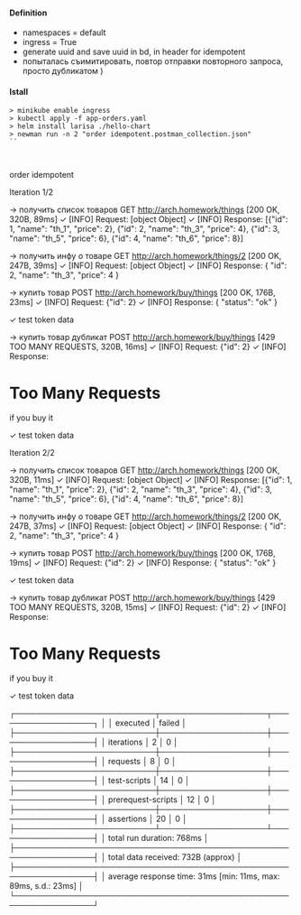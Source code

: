#### Definition

- namespaces = default
- ingress = True
- generate uuid  and  save uuid in bd,  in header for idempotent
- попыталась  съимитировать,  повтор  отправки  повторного запроса, просто  дубликатом )

#### Istall

```
> minikube enable ingress
> kubectl apply -f app-orders.yaml
> helm install larisa ./hello-chart
> newman run -n 2 "order idempotent.postman_collection.json"
``



```
order idempotent

Iteration 1/2

→ получить  список товаров
  GET http://arch.homework/things [200 OK, 320B, 89ms]
  ✓  [INFO] Request: [object Object]
  ✓  [INFO] Response: [{"id": 1, "name": "th_1", "price": 2}, {"id": 2, "name": "th_3", "price": 4}, {"id": 3, "name": "th_5", "price": 6}, {"id": 4, "name": "th_6", "price": 8}]

→ получить  инфу  о товаре
  GET http://arch.homework/things/2 [200 OK, 247B, 39ms]
  ✓  [INFO] Request: [object Object]
  ✓  [INFO] Response: {
  "id": 2, 
  "name": "th_3", 
  "price": 4
}


→ купить  товар
  POST http://arch.homework/buy/things [200 OK, 176B, 23ms]
  ✓  [INFO] Request: {"id": 2}
  ✓  [INFO] Response: {
  "status": "ok"
}

  ✓  test token data

→ купить  товар  дубликат
  POST http://arch.homework/buy/things [429 TOO MANY REQUESTS, 320B, 16ms]
  ✓  [INFO] Request: {"id": 2}
  ✓  [INFO] Response: <!DOCTYPE HTML PUBLIC "-//W3C//DTD HTML 3.2 Final//EN">
<title>429 Too Many Requests</title>
<h1>Too Many Requests</h1>
<p>if you buy it</p>

  ✓  test token data

Iteration 2/2

→ получить  список товаров
  GET http://arch.homework/things [200 OK, 320B, 11ms]
  ✓  [INFO] Request: [object Object]
  ✓  [INFO] Response: [{"id": 1, "name": "th_1", "price": 2}, {"id": 2, "name": "th_3", "price": 4}, {"id": 3, "name": "th_5", "price": 6}, {"id": 4, "name": "th_6", "price": 8}]

→ получить  инфу  о товаре
  GET http://arch.homework/things/2 [200 OK, 247B, 37ms]
  ✓  [INFO] Request: [object Object]
  ✓  [INFO] Response: {
  "id": 2, 
  "name": "th_3", 
  "price": 4
}


→ купить  товар
  POST http://arch.homework/buy/things [200 OK, 176B, 19ms]
  ✓  [INFO] Request: {"id": 2}
  ✓  [INFO] Response: {
  "status": "ok"
}

  ✓  test token data

→ купить  товар  дубликат
  POST http://arch.homework/buy/things [429 TOO MANY REQUESTS, 320B, 15ms]
  ✓  [INFO] Request: {"id": 2}
  ✓  [INFO] Response: <!DOCTYPE HTML PUBLIC "-//W3C//DTD HTML 3.2 Final//EN">
<title>429 Too Many Requests</title>
<h1>Too Many Requests</h1>
<p>if you buy it</p>

  ✓  test token data

┌─────────────────────────┬───────────────────┬──────────────────┐
│                         │          executed │           failed │
├─────────────────────────┼───────────────────┼──────────────────┤
│              iterations │                 2 │                0 │
├─────────────────────────┼───────────────────┼──────────────────┤
│                requests │                 8 │                0 │
├─────────────────────────┼───────────────────┼──────────────────┤
│            test-scripts │                14 │                0 │
├─────────────────────────┼───────────────────┼──────────────────┤
│      prerequest-scripts │                12 │                0 │
├─────────────────────────┼───────────────────┼──────────────────┤
│              assertions │                20 │                0 │
├─────────────────────────┴───────────────────┴──────────────────┤
│ total run duration: 768ms                                      │
├────────────────────────────────────────────────────────────────┤
│ total data received: 732B (approx)                             │
├────────────────────────────────────────────────────────────────┤
│ average response time: 31ms [min: 11ms, max: 89ms, s.d.: 23ms] │
└────────────────────────────────────────────────────────────────┘
```
